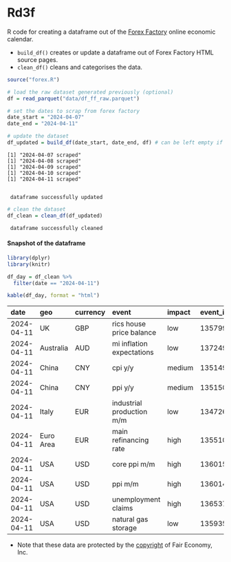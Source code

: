 # Rd3f

R code for creating a dataframe out of the [Forex
Factory](https://www.forexfactory.com) online economic calendar.

- `build_df()` creates or update a dataframe out of Forex Factory HTML
  source pages.
- `clean_df()` cleans and categorises the data.

``` r
source("forex.R")
```

``` r
# load the raw dataset generated previously (optional)
df = read_parquet("data/df_ff_raw.parquet")

# set the dates to scrap from forex factory 
date_start = "2024-04-07"
date_end = "2024-04-11"

# update the dataset
df_updated = build_df(date_start, date_end, df) # can be left empty if a new dataframe should be created
```

    [1] "2024-04-07 scraped"
    [1] "2024-04-08 scraped"
    [1] "2024-04-09 scraped"
    [1] "2024-04-10 scraped"
    [1] "2024-04-11 scraped"


     dataframe successfully updated 

``` r
# clean the dataset
df_clean = clean_df(df_updated)
```


     dataframe successfully cleaned 

#### Snapshot of the dataframe

``` r
library(dplyr)
library(knitr)

df_day = df_clean %>%
  filter(date == "2024-04-11")

kable(df_day, format = "html")
```

| date       | geo       | currency | event                     | impact | event_id |  forecast | observation | previous_obs |  error |   change | type            |
|:-----------|:----------|:---------|:--------------------------|:-------|:---------|----------:|------------:|-------------:|-------:|---------:|:----------------|
| 2024-04-11 | UK        | GBP      | rics house price balance  | low    | 135799   | -6.00e+00 |   -4.00e+00 |     -1.0e+01 | -2e+00 |  6.0e+00 | inflation       |
| 2024-04-11 | Australia | AUD      | mi inflation expectations | low    | 137249   |        NA |    4.60e+00 |      4.3e+00 |     NA |  3.0e-01 | inflation       |
| 2024-04-11 | China     | CNY      | cpi y/y                   | medium | 135149   |  4.00e-01 |    1.00e-01 |      7.0e-01 |  3e-01 | -6.0e-01 | inflation       |
| 2024-04-11 | China     | CNY      | ppi y/y                   | medium | 135150   | -2.80e+00 |   -2.80e+00 |     -2.7e+00 |  0e+00 | -1.0e-01 | inflation       |
| 2024-04-11 | Italy     | EUR      | industrial production m/m | low    | 134726   |  6.00e-01 |    1.00e-01 |     -1.4e+00 |  5e-01 |  1.5e+00 | economic growth |
| 2024-04-11 | Euro Area | EUR      | main refinancing rate     | high   | 135510   |  4.50e+00 |    4.50e+00 |      4.5e+00 |  0e+00 |  0.0e+00 | monetary_pol    |
| 2024-04-11 | USA       | USD      | core ppi m/m              | high   | 136015   |  2.00e-01 |    2.00e-01 |      3.0e-01 |  0e+00 | -1.0e-01 | inflation       |
| 2024-04-11 | USA       | USD      | ppi m/m                   | high   | 136014   |  3.00e-01 |    2.00e-01 |      6.0e-01 |  1e-01 | -4.0e-01 | inflation       |
| 2024-04-11 | USA       | USD      | unemployment claims       | high   | 136537   |  2.16e+05 |    2.11e+05 |           NA |  5e+03 |       NA | employment      |
| 2024-04-11 | USA       | USD      | natural gas storage       | low    | 135935   |  1.40e+10 |    2.40e+10 |     -3.7e+10 | -1e+10 |  6.1e+10 | NA              |

- Note that these data are protected by the
  [copyright](https://www.forexfactory.com/notices#copyrightof) of Fair
  Economy, Inc.
